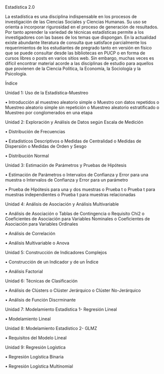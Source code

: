 Estadística 2.0

La estadística es una disciplina indispensable en los procesos de investigación de las Ciencias Sociales y Ciencias Humanas. Su uso se orienta a incorporar rigurosidad en el proceso de generación de resultados. Por tanto aprender la variedad de técnicas estadísticas permite a los investigadores con las bases de los temas que dispongan. En la actualidad existe abundante literatura de consulta que satisface parcialmente los requerimientos de los estudiantes de pregrado tanto en versión en físico que se puede consultar desde las bibliotecas en PUCP o en forma de cursos libres o posts en varios sitios web. Sin embargo, muchas veces es difícil encontrar material acorde a las disciplinas de estudio para aquellos que provienen de la Ciencia Política, la Economía, la Sociología y la Psicología.

Índice

Unidad 1: Uso de la Estadística-Muestreo

• Introducción al muestreo aleatorio simple o Muestro con datos repetidos o Muestreo aleatorio simple sin repetición o Muestreo aleatorio estratificado o Muestreo por conglomerados en una etapa

Unidad 2: Exploración y Análisis de Datos según Escala de Medición

• Distribución de Frecuencias

• Estadísticos Descriptivos o Medidas de Centralidad o Medidas de Dispersión o Medidas de Orden y Sesgo

• Distribución Normal

Unidad 3: Estimación de Parámetros y Pruebas de Hipótesis

• Estimación de Parámetros o Intervalos de Confianza y Error para una muestra o Intervalos de Confianza y Error para un parámetro

• Prueba de Hipótesis para una y dos muestras o Prueba t o Prueba t para muestras independientes o Prueba t para muestras relacionadas

Unidad 4: Análisis de Asociación y Análisis Multivariable

• Análisis de Asociación o Tablas de Contingencia o Requisito Chi2 o Coeficientes de Asociación para Variables Nominales o Coeficientes de Asociación para Variables Ordinales

• Análisis de Correlación

• Análisis Multivariable o Anova

Unidad 5: Construcción de Indicadores Complejos

• Construcción de un Indicador y de un Índice

• Análisis Factorial

Unidad 6: Técnicas de Clasificación

• Análisis de Clústers o Clúster Jerárquico o Clúster No-Jerárquico

• Análisis de Función Discrminante

Unidad 7: Modelamiento Estadística 1- Regresión Lineal

• Modelamiento Lineal

Unidad 8: Modelamiento Estadístico 2- GLMZ

• Requisitos del Modelo Lineal

Unidad 9: Regresión Logística

• Regresión Logística Binaria

• Regresión Logística Multinomial
